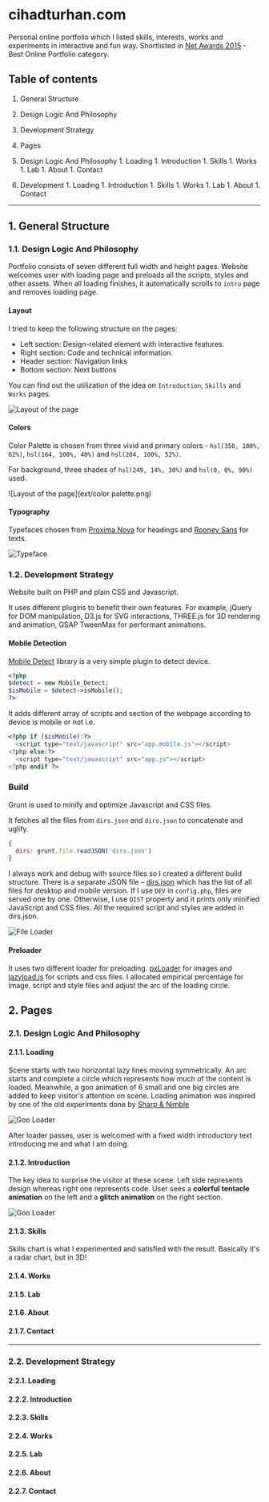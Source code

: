 # cihadturhan.com
Personal online portfolio which I listed skills, interests, works and experiments in interactive and fun way. Shortlisted in [Net Awards 2015](https://thenetawards.com/) - Best Online Portfolio category.

## Table of contents
1. General Structure
  1. Design Logic And Philosophy
  1. Development Strategy

1. Pages
  1. Design Logic And Philosophy
    1. Loading
    1. Introduction
    1. Skills
    1. Works
    1. Lab
    1. About
    1. Contact
  1. Development
    1. Loading
    1. Introduction
    1. Skills
    1. Works
    1. Lab
    1. About
    1. Contact

---
## 1. General Structure
### 1.1. Design Logic And Philosophy
Portfolio consists of seven different full width and height pages. Website welcomes user with loading page and preloads all the scripts, styles and other assets. When all loading finishes, it automatically scrolls to `intro` page and removes loading page.

#### Layout
I tried to keep the following structure on the pages:
- Left section: Design-related element with interactive features.
- Right section: Code and technical information.
- Header section: Navigation links
- Bottom section: Next buttons

You can find out the utilization of the idea on `Introduction`, `Skills` and `Works` pages.

![Layout of the page](ext/general.png)

#### Colors
Color Palette is chosen from three vivid and primary colors - `hsl(350, 100%, 62%)`, `hsl(164, 100%, 40%)` and `hsl(204, 100%, 52%)`.

For background, three shades of `hsl(249, 14%, 30%)` and `hsl(0, 0%, 90%)` used.

![Layout of the page](ext/color palette.png)

#### Typography

Typefaces chosen from [Proxima Nova](http://www.myfonts.com/fonts/marksimonson/proxima-nova/) for headings and [Rooney Sans](https://www.myfonts.com/fonts/jan-fromm/rooney-sans/) for texts.

![Typeface](ext/typeface.png)


### 1.2. Development Strategy

Website built on PHP and plain CSS and Javascript.

It uses different plugins to benefit their own features. For example, jQuery for DOM manipulation, D3.js for SVG interactions, THREE.js for 3D rendering and animation, GSAP TweenMax for performant animations.

#### Mobile Detection
[Mobile Detect](https://github.com/serbanghita/Mobile-Detect) library is a very simple plugin to detect device.

```php
<?php
$detect = new Mobile_Detect;
$isMobile = $detect->isMobile();
?>
```


It adds different array of scripts and section of the webpage according to device is mobile or not i.e.

```php
<?php if ($isMobile):?>
  <script type="text/javascript" src="app.mobile.js"></script>
<?php else:?>
  <script type="text/javascript" src="app.js"></script>
<?php endif ?>
```



### Build

Grunt is used to minify and optimize Javascript and CSS files.

It fetches all the files from `dirs.json` and `dirs.json` to concatenate and uglify.

```javascript
{
  dirs: grunt.file.readJSON('dirs.json')
}
```
I always work and debug with source files so I created a different build structure. There is a separate JSON file –  [dirs.json](dirs.json) which has the list of all files for desktop and mobile version. If I use `DEV` in `config.php`, files are served one by one. Otherwise, I use `DIST` property and it prints only minified JavaScript and CSS files. All the required script and styles are added in dirs.json.

![File Loader](ext/file-loader.png)


#### Preloader
It uses two different loader for preloading. [pxLoader](http://thinkpixellab.com/pxloader/) for images and [lazyload.js]() for scripts and css files. I allocated empirical percentage for image, script and style files and adjust the arc of the loading circle.


## 2. Pages
### 2.1. Design Logic And Philosophy
#### 2.1.1. Loading
Scene starts with two horizontal lazy lines moving symmetrically. An arc starts and complete a circle which represents how much of the content is loaded. Meanwhile, a goo animation of 6 small and one big circles are added to keep visitor's attention on scene. Loading animation was inspired by one of the old experiments done by [Sharp & Nimble](http://sharpandnimble.com/experiments)

![Goo Loader](ext/goo-loader.gif)

After loader passes, user is welcomed with a fixed width introductory text introducing me and what I am doing.

#### 2.1.2. Introduction

The key idea to surprise the visitor at these scene. Left side represents design whereas right one represents code. User sees a **colorful tentacle animation** on the left and a **glitch animation** on the right section.

![Goo Loader](ext/intro.png)

#### 2.1.3. Skills

Skills chart is what I experimented and satisfied with the result. Basically it's a radar chart, but in 3D!



#### 2.1.4. Works
#### 2.1.5. Lab
#### 2.1.6. About
#### 2.1.7. Contact
---
### 2.2. Development Strategy
#### 2.2.1. Loading
#### 2.2.2. Introduction
#### 2.2.3. Skills
#### 2.2.4. Works
#### 2.2.5. Lab
#### 2.2.6. About
#### 2.2.7. Contact
